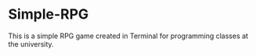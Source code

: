 # Simple-RPG
This is a simple RPG game created in Terminal for programming classes at the university.
